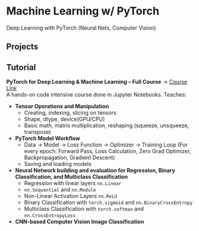 # Machine Learning w/ PyTorch
Deep Learning with PyTorch (Neural Nets, Computer Vision)
## Projects

## Tutorial
**PyTorch for Deep Learning & Machine Learning – Full Course** -> [Course Link](https://www.youtube.com/watch?app=desktop&v=V_xro1bcAuA&t=2629s&ab_channel=freeCodeCamp.org)<br>
A hands-on code intensive course done in Jupyter Notebooks. Teaches:
- **Tensor Operations and Manipulation**
  - Creating, indexing, slicing on tensors
  - Shape, dtype, device(GPU/CPU)
  - Basic math, matrix multiplication, reshaping (squeeze, unsqueeze, transpose)
- **PyTorch Model Workflow**
  - Data -> Model -> Loss Function -> Optimizer -> Training Loop (For every epoch: Forward Pass, Loss Calculation, Zero Grad Optimizer, Backpropagation, Gradient Descent)
  - Saving and loading models
- **Neural Network building and evaluation for Regression, Binary Classification, and Multiclass Classification**
  - Regression with linear layers `nn.Linear`
  - `nn.Sequential` and `nn.Module`
  - Non-Linear Activation Layers `nn.ReLU`
  - Binary Classification with `torch.sigmoid` and `nn.BinaryCrossEntropy`
  - Multiclass Classification with `torch.softmax` and `nn.CrossEntropyLoss`
- **CNN-based Computer Vision Image Classification**
  

